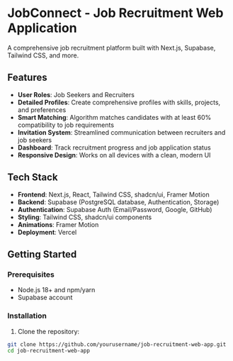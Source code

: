 # JobConnect - Job Recruitment Web Application

A comprehensive job recruitment platform built with Next.js, Supabase, Tailwind CSS, and more.

## Features

- **User Roles**: Job Seekers and Recruiters
- **Detailed Profiles**: Create comprehensive profiles with skills, projects, and preferences
- **Smart Matching**: Algorithm matches candidates with at least 60% compatibility to job requirements
- **Invitation System**: Streamlined communication between recruiters and job seekers
- **Dashboard**: Track recruitment progress and job application status
- **Responsive Design**: Works on all devices with a clean, modern UI

## Tech Stack

- **Frontend**: Next.js, React, Tailwind CSS, shadcn/ui, Framer Motion
- **Backend**: Supabase (PostgreSQL database, Authentication, Storage)
- **Authentication**: Supabase Auth (Email/Password, Google, GitHub)
- **Styling**: Tailwind CSS, shadcn/ui components
- **Animations**: Framer Motion
- **Deployment**: Vercel

## Getting Started

### Prerequisites

- Node.js 18+ and npm/yarn
- Supabase account

### Installation

1. Clone the repository:

```bash
git clone https://github.com/yourusername/job-recruitment-web-app.git
cd job-recruitment-web-app


